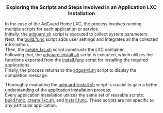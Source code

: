 <h3><div align="center">Exploring the Scripts and Steps Involved in an Application LXC Installation</div></h3>

In the case of the AdGuard Home LXC, the process involves running multiple scripts for each application or service.<br>
Initially, the [adguard.sh](https://github.com/rolltidehero/Proxmox/blob/main/ct/adguard.sh) script is executed to collect system parameters.<br>
Next, the [build.func](https://github.com/rolltidehero/Proxmox/blob/main/misc/build.func) script adds user settings and integrates all the collected information.<br>
Then, the [create_lxc.sh](https://github.com/rolltidehero/Proxmox/blob/main/ct/create_lxc.sh) script constructs the LXC container.<br>
Following that, the [adguard-install.sh](https://github.com/rolltidehero/Proxmox/blob/main/install/adguard-install.sh) script is executed, which utilizes the functions exported from the [install.func](https://github.com/rolltidehero/Proxmox/blob/main/misc/install.func) script for installing the required applications.<br>
Finally, the process returns to the [adguard.sh](https://github.com/rolltidehero/Proxmox/blob/main/ct/adguard.sh) script to display the completion message.<br>

Thoroughly evaluating the [adguard-install.sh](https://github.com/rolltidehero/Proxmox/blob/main/install/adguard-install.sh) script is crucial to gain a better understanding of the application installation process.<br>
Every application installation utilizes the same set of reusable scripts: [build.func](https://github.com/rolltidehero/Proxmox/blob/main/misc/build.func), [create_lxc.sh](https://github.com/rolltidehero/Proxmox/blob/main/ct/create_lxc.sh), and [install.func](https://github.com/rolltidehero/Proxmox/blob/main/misc/install.func). These scripts are not specific to any particular application.<br>
